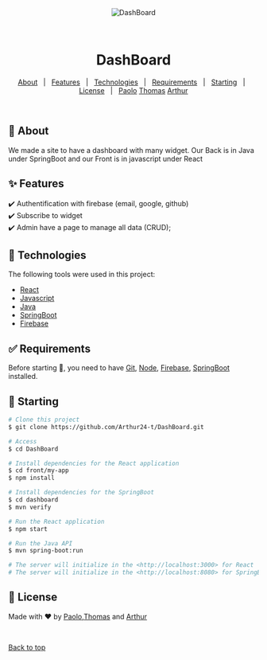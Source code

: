 <div align="center" id="top"> 
  <img src="./.github/app.gif" alt="DashBoard" />

  &#xa0;

</div>

<h1 align="center">DashBoard</h1>

<p align="center">
  <a href="#dart-about">About</a> &#xa0; | &#xa0; 
  <a href="#sparkles-features">Features</a> &#xa0; | &#xa0;
  <a href="#rocket-technologies">Technologies</a> &#xa0; | &#xa0;
  <a href="#white_check_mark-requirements">Requirements</a> &#xa0; | &#xa0;
  <a href="#checkered_flag-starting">Starting</a> &#xa0; | &#xa0;
  <a href="#memo-license">License</a> &#xa0; | &#xa0;
  <a href="https://github.com/Gaother" target="_blank">Paolo</a>
  <a href="https://github.com/ThomasDeschodt" target="_blank">Thomas</a>
  <a href="https://github.com/Arthur24-t" target="_blank">Arthur</a>
  
</p>

<br>

## :dart: About ##

We made a site to have a dashboard with many widget. Our Back is in Java under SpringBoot and our Front is in javascript under React 

## :sparkles: Features ##

:heavy_check_mark: Authentification with firebase (email, google, github)\
:heavy_check_mark: Subscribe to widget\
:heavy_check_mark: Admin have a page to manage all data (CRUD);

## :rocket: Technologies ##

The following tools were used in this project:

- [React](https://pt-br.reactjs.org/)
- [Javascript](https://www.typescriptlang.org/)
- [Java](https://www.java.com/fr/)
- [SpringBoot](https://spring.io)
- [Firebase](https://console.firebase.google.com)

## :white_check_mark: Requirements ##

Before starting :checkered_flag:, you need to have [Git](https://git-scm.com), [Node](https://nodejs.org/en/), [Firebase](https://console.firebase.google.com), [SpringBoot](https://spring.io)  installed.

## :checkered_flag: Starting ##

```bash
# Clone this project
$ git clone https://github.com/Arthur24-t/DashBoard.git

# Access
$ cd DashBoard

# Install dependencies for the React application 
$ cd front/my-app
$ npm install 

# Install dependencies for the SpringBoot 
$ cd dashboard
$ mvn verify

# Run the React application
$ npm start

# Run the Java API
$ mvn spring-boot:run

# The server will initialize in the <http://localhost:3000> for React 
# The server will initialize in the <http://localhost:8080> for SpringBoot 
```

## :memo: License ##

Made with :heart: by <a href="https://github.com/Gaother" target="_blank">Paolo</a>,<a href="https://github.com/ThomasDeschodt" target="_blank">Thomas</a> and <a href="https://github.com/Arthur24-t" target="_blank">Arthur</a>

&#xa0;

<a href="#top">Back to top</a>

